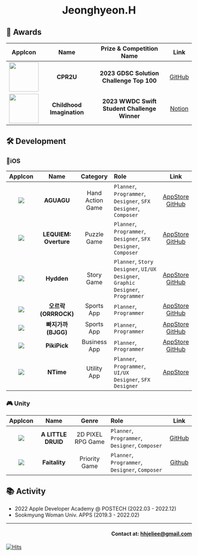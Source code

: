 # <div align= center>Jeonghyeon.H</div>

## 🏅 Awards

|AppIcon|Name|Prize & Competition Name|Link|
|:---:|:---:|:---:|:---:|
|<img src ="https://github.com/jeong-hyeonHwang/jeong-hyeonHwang/assets/96641477/dc168e2a-f515-479a-9529-1f154a6c3e5f" width = "80">|**CPR2U**|**2023 GDSC Solution Challenge Top 100**|[GitHub](https://github.com/CPR2U/CPR2U-iOS)|
|<img src ="https://github.com/jeong-hyeonHwang/jeong-hyeonHwang/assets/96641477/80d49cbc-87d6-44e7-842f-256a71fc7c71" width = "80">|**Childhood Imagination**|**2023 WWDC Swift Student Challenge Winner**|[Notion](https://intelligent-motorcycle-2ff.notion.site/Childhood-Imagination-02b40edaeb1b4a9db179bbbfa64c94b1?pvs=4)|

## 🛠️ Development
### 📱iOS
|AppIcon|Name|Category|Role|Link|
|:---:|:---:|:---:|:---|:---:|
|[<img src ="https://user-images.githubusercontent.com/96641477/199994119-e95e96c6-1b64-4609-8575-1811482a352e.png">](https://apps.apple.com/us/app/aguagu/id1642786388)|**AGUAGU**|Hand<br>Action Game|`Planner`, `Programmer`, `Designer`, `SFX Designer`, `Composer`|[AppStore](https://apps.apple.com/us/app/aguagu/id1642786388)<br>[GitHub](https://github.com/jeong-hyeonHwang/AGUAGU)|
|[<img src ="https://user-images.githubusercontent.com/96641477/199994132-db04d257-0943-4e87-b62a-0a9e88380761.png">](https://apps.apple.com/kr/app/lequiem-overture/id1632011782)|**LEQUIEM: Overture**|Puzzle Game|`Planner`, `Programmer`, `Designer`, `SFX Designer`, `Composer`|[AppStore](https://apps.apple.com/kr/app/lequiem-overture/id1632011782)<br>[GitHub](https://github.com/jeong-hyeonHwang/LEQUIEM)|
|[<img src="https://user-images.githubusercontent.com/96641477/199994124-48530ea8-a2b5-4a4b-a987-57133a471b60.png">](https://apps.apple.com/kr/app/hydden/id1629910842)|**Hydden**|Story Game|`Planner`, `Story Designer`, `UI/UX Designer`, `Graphic Designer`, `Programmer`|[AppStore](https://apps.apple.com/kr/app/hydden/id1629910842)<br>[GitHub](https://github.com/jeong-hyeonHwang/Hydden)|
|[<img src ="https://github.com/jeong-hyeonHwang/jeong-hyeonHwang/assets/96641477/5ccc6009-3a81-4dca-aae2-0cb0da7e5088">](https://apps.apple.com/us/app/aguagu/id1642786388)|**오르락(ORRROCK)**|Sports App|`Planner`, `Programmer`|[AppStore](https://apps.apple.com/kr/app/orrrock/id6444023093)<br>[GitHub](https://github.com/jeong-hyeonHwang/MacC-TEAM-8bit/tree/develop)|
|[<img src="https://user-images.githubusercontent.com/96641477/199994103-34105eb8-1801-45de-816d-0c2c48b5f209.png">](https://apps.apple.com/us/app/빠지가까/id6443720411)|**빠지가까(BJGG)**|Sports App|`Planner`, `Programmer`|[AppStore](https://apps.apple.com/us/app/빠지가까/id6443720411)<br>[GitHub](https://github.com/OFFTORIVER/BJGG)|
|[<img src="https://user-images.githubusercontent.com/96641477/199994151-9cfe7cc5-a3c0-4ace-9f0f-54d3b8d550a7.png">](https://apps.apple.com/kr/app/pikipick/id1634559791)|**PikiPick**|Business App|`Planner`, `Programmer`|[AppStore](https://apps.apple.com/kr/app/pikipick/id1634559791)<br>[GitHub](https://github.com/jeong-hyeonHwang/PikiPick)|
|[<img src="https://user-images.githubusercontent.com/96641477/199994142-a90795a7-9fff-4c56-a5fc-3e0b4a83cdef.png">](https://apps.apple.com/kr/app/ntime/id1625231450)|**NTime**|Utility App|`Planner`, `Programmer`, `UI/UX Designer`, `SFX Designer`|[AppStore](https://apps.apple.com/kr/app/ntime/id1625231450)|


### 🎮 Unity
|AppIcon|Name|Genre|Role|Link|
|:---:|:---:|:---:|:---|:---:|
|[<img src="https://user-images.githubusercontent.com/96641477/199999586-959b5d4e-0b75-4233-abb3-4cbae16d99b4.png">](https://github.com/jeong-hyeonHwang/A-LITTLE-DRUID)|**A LITTLE DRUID**|2D PIXEL RPG Game|`Planner`, `Programmer`, `Designer`, `Composer`|[GitHub](https://github.com/jeong-hyeonHwang/A-LITTLE-DRUID)|
|[<img src="https://user-images.githubusercontent.com/96641477/199999594-ee7471e8-219d-4c59-8edb-f0ca293081cf.png">](https://github.com/jeong-hyeonHwang/Fatality)|**Faitality**|Priority Game|`Planner`, `Programmer`, `Designer`, `Composer`|[Github](https://github.com/jeong-hyeonHwang/Fatality)|

## 📚 Activity
- 2022 Apple Developer Academy @ POSTECH (2022.03 - 2022.12)
- Sookmyung Woman Univ. APPS (2019.3 - 2022.02)
  
---
#### <div align = right> Contact at: hhjeliee@gmail.com</div>
<div align=left>
	
  [![Hits](https://hits.seeyoufarm.com/api/count/incr/badge.svg?url=https%3A%2F%2Fgithub.com%2Fjeong-hyeonHwang&count_bg=%2379C83D&title_bg=%23555555&icon=&icon_color=%23E7E7E7&title=hits&edge_flat=false)](https://hits.seeyoufarm.com)
	
</div>
